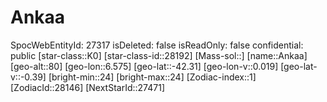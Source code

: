 ﻿---
location: [-42.31,6.575,80]
type: Station
tags:
- astro/Star

---

# Ankaa

SpocWebEntityId: 27317
isDeleted: false
isReadOnly: false
confidential: public
[star-class::K0]
[star-class-id::28192]
[Mass-sol::]
[name::Ankaa]
[geo-alt::80]
[geo-lon::6.575]
[geo-lat::-42.31]
[geo-lon-v::0.019]
[geo-lat-v::-0.39]
[bright-min::24]
[bright-max::24]
[Zodiac-index::1]
[ZodiacId::28146]
[NextStarId::27471]

